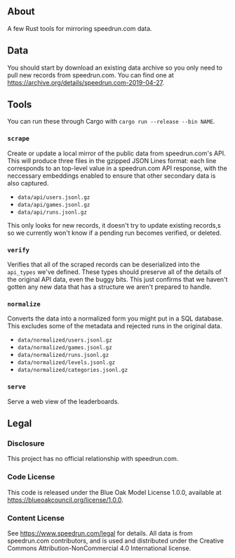 ## About

A few Rust tools for mirroring speedrun.com data.

## Data

You should start by download an existing data archive so you only need to pull
new records from speedrun.com. You can find one at <https://archive.org/details/speedrun.com-2019-04-27>.

## Tools

You can run these through Cargo with `cargo run --release --bin NAME`.

### `scrape`

Create or update a local mirror of the public data from speedrun.com's API.
This will produce three files in the gzipped JSON Lines format: each line
corresponds to an top-level value in a speedrun.com API response, with the
neccessary embeddings enabled to ensure that other secondary data is also
captured.

- `data/api/users.jsonl.gz`
- `data/api/games.jsonl.gz`
- `data/api/runs.jsonl.gz`

This only looks for new records, it doesn't try to update existing records,s
so we currently won't know if a pending run becomes verified, or deleted.

### `verify`

Verifies that all of the scraped records can be deserialized into the
`api_types` we've defined. These types should preserve all of the details of
the original API data, even the buggy bits. This just confirms that we haven't
gotten any new data that has a structure we aren't prepared to handle.

### `normalize`

Converts the data into a normalized form you might put in a SQL database.
This excludes some of the metadata and rejected runs in the original data.

- `data/normalized/users.jsonl.gz`
- `data/normalized/games.jsonl.gz`
- `data/normalized/runs.jsonl.gz`
- `data/normalized/levels.jsonl.gz`
- `data/normalized/categories.jsonl.gz`

### `serve`

Serve a web view of the leaderboards.

## Legal

### Disclosure

This project has no official relationship with speedrun.com.

### Code License

This code is released under the Blue Oak Model License 1.0.0, available at
<https://blueoakcouncil.org/license/1.0.0>.

### Content License

See <https://www.speedrun.com/legal> for details. All data is from speedrun.com
contributors, and is used and distributed under the Creative Commons
Attribution-NonCommercial 4.0 International license.
